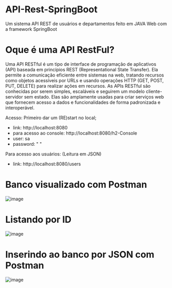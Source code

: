 # API-Rest-SpringBoot
Um sistema API REST de usuários e departamentos feito em JAVA Web com a framework SpringBoot

# Oque é uma API RestFul?
Uma API RESTful é um tipo de interface de programação de aplicativos (API) baseada em princípios REST (Representational State Transfer). Ela permite a comunicação eficiente entre sistemas na web, tratando recursos como objetos acessíveis por URLs e usando operações HTTP (GET, POST, PUT, DELETE) para realizar ações em recursos. As APIs RESTful são conhecidas por serem simples, escaláveis e seguirem um modelo cliente-servidor sem estado. Elas são amplamente usadas para criar serviços web que fornecem acesso a dados e funcionalidades de forma padronizada e interoperável.

Acesso: Primeiro dar um (RE)start no local;

- link: http://localhost:8080
- para acesso ao console: http://localhost:8080/h2-Console
- user: sa
- password: " "

Para acesso aos usuários:
(Leitura em JSON)
- link: http://localhost:8080/users

# Banco visualizado com Postman
  ![image](https://github.com/leorufinx/API-Rest-SpringBoot/assets/119766870/f953b197-4dc4-4358-a217-5fab15d7761e)

  # Listando por ID
  ![image](https://github.com/leorufinx/API-Rest-SpringBoot/assets/119766870/d33640d0-ac9a-422e-bf99-0d754a34eb36)

  # Inserindo ao banco por JSON com Postman
![image](https://github.com/leorufinx/API-Rest-SpringBoot/assets/119766870/0bd83199-33a2-4d6f-a13d-161eb9f6d9cd)



